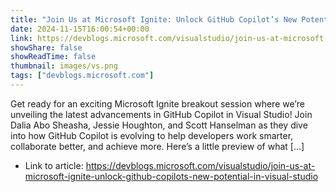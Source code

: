 ```yaml
---
title: "Join Us at Microsoft Ignite: Unlock GitHub Copilot’s New Potential in Visual Studio"
date: 2024-11-15T16:00:54+00:00
link: https://devblogs.microsoft.com/visualstudio/join-us-at-microsoft-ignite-unlock-github-copilots-new-potential-in-visual-studio
showShare: false
showReadTime: false
thumbnail: images/vs.png
tags: ["devblogs.microsoft.com"]
---
```

Get ready for an exciting Microsoft Ignite breakout session where we’re unveiling the latest advancements in GitHub Copilot in Visual Studio! Join Dalia Abo Sheasha, Jessie Houghton, and Scott Hanselman as they dive into how GitHub Copilot is evolving to help developers work smarter, collaborate better, and achieve more. Here’s a little preview of what […]

- Link to article: https://devblogs.microsoft.com/visualstudio/join-us-at-microsoft-ignite-unlock-github-copilots-new-potential-in-visual-studio